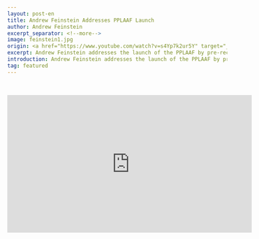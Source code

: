 ```yaml
---
layout: post-en
title: Andrew Feinstein Addresses PPLAAF Launch
author: Andrew Feinstein
excerpt_separator: <!--more-->
image: feinstein1.jpg
origin: <a href="https://www.youtube.com/watch?v=s4Yp7k2ur5Y" target="_blank">PPLAAF YouTube</a>
excerpt: Andrew Feinstein addresses the launch of the PPLAAF by pre-recorded video.
introduction: Andrew Feinstein addresses the launch of the PPLAAF by pre-recorded video.
tag: featured
---
```


<iframe style="margin-top: 30px;" class="center-block" width="560" height="315" src="https://www.youtube.com/embed/s4Yp7k2ur5Y" frameborder="0" allowfullscreen></iframe>

<br>
<br>
<br>
<br>
<br>
